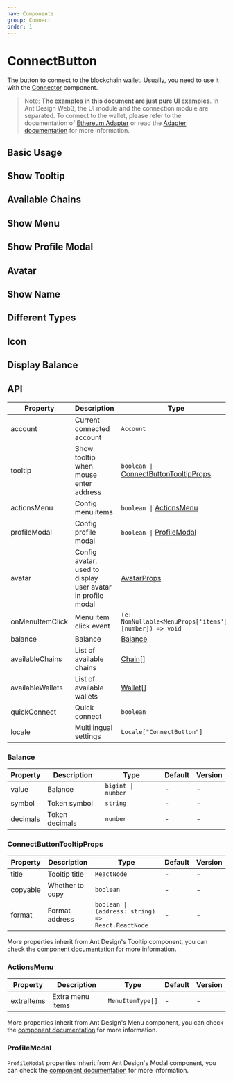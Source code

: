 ```yaml
---
nav: Components
group: Connect
order: 1
---
```


# ConnectButton

The button to connect to the blockchain wallet. Usually, you need to use it with the [Connector](../connector/index.md) component.

> Note: **The examples in this document are just pure UI examples**. In Ant Design Web3, the UI module and the connection module are separated. To connect to the wallet, please refer to the documentation of [Ethereum Adapter](../wagmi/index.md) or read the [Adapter documentation](../../../../docs/guide/adapter.md) for more information.

## Basic Usage

<code src="./demos/basic.tsx"></code>

## Show Tooltip

<code src="./demos/tooltip.tsx"></code>

## Available Chains

<code src="./demos/chains.tsx"></code>

## Show Menu

<code src="./demos/menu.tsx"></code>

## Show Profile Modal

<code src="./demos/profileModal.tsx"></code>

## Avatar

<code src="./demos/avatar.tsx"></code>

## Show Name

<code src="./demos/name.tsx"></code>

## Different Types

<code src="./demos/type.tsx"></code>

## Icon

<code src="./demos/icon.tsx"></code>

## Display Balance

<code src="./demos/balance.tsx"></code>

## API

| Property | Description | Type | Default | Version |
| --- | --- | --- | --- | --- |
| account | Current connected account | `Account` | - | - |
| tooltip | Show tooltip when mouse enter address | `boolean \|` [ConnectButtonTooltipProps](#connectbuttontooltipprops) | `false` | - |
| actionsMenu | Config menu items | `boolean \|` [ActionsMenu](#actionsmenu) | - | - |
| profileModal | Config profile modal | `boolean \|` [ProfileModal](#profilemodal) | - | - |
| avatar | Config avatar, used to display user avatar in profile modal | [AvatarProps](https://ant.design/components/avatar-cn#api) | - | - |
| onMenuItemClick | Menu item click event | `(e: NonNullable<MenuProps['items']>[number]) => void` | - | - |
| balance | Balance | [Balance](#balance) | - | - |
| availableChains | List of available chains | [Chain](../types/index.md#chain)\[] | - | - |
| availableWallets | List of available wallets | [Wallet](../types/index.md#wallet)\[] | - | - |
| quickConnect | Quick connect | `boolean` | `false` | - |
| locale | Multilingual settings | `Locale["ConnectButton"]` | - | - |

### Balance

| Property | Description    | Type               | Default | Version |
| -------- | -------------- | ------------------ | ------- | ------- |
| value    | Balance        | `bigint \| number` | -       | -       |
| symbol   | Token symbol   | `string`           | -       | -       |
| decimals | Token decimals | `number`           | -       | -       |

### ConnectButtonTooltipProps

| Property | Description | Type | Default | Version |
| --- | --- | --- | --- | --- |
| title | Tooltip title | `ReactNode` | - | - |
| copyable | Whether to copy | `boolean` | - | - |
| format | Format address | `boolean \| (address: string) => React.ReactNode` | - | - |

More properties inherit from Ant Design's Tooltip component, you can check the [component documentation](https://ant.design/components/tooltip) for more information.

### ActionsMenu

| Property   | Description      | Type             | Default | Version |
| ---------- | ---------------- | ---------------- | ------- | ------- |
| extraItems | Extra menu items | `MenuItemType[]` | -       | -       |

More properties inherit from Ant Design's Menu component, you can check the [component documentation](https://ant.design/components/menu) for more information.

### ProfileModal

`ProfileModal` properties inherit from Ant Design's Modal component, you can check the [component documentation](https://ant.design/components/modal) for more information.
